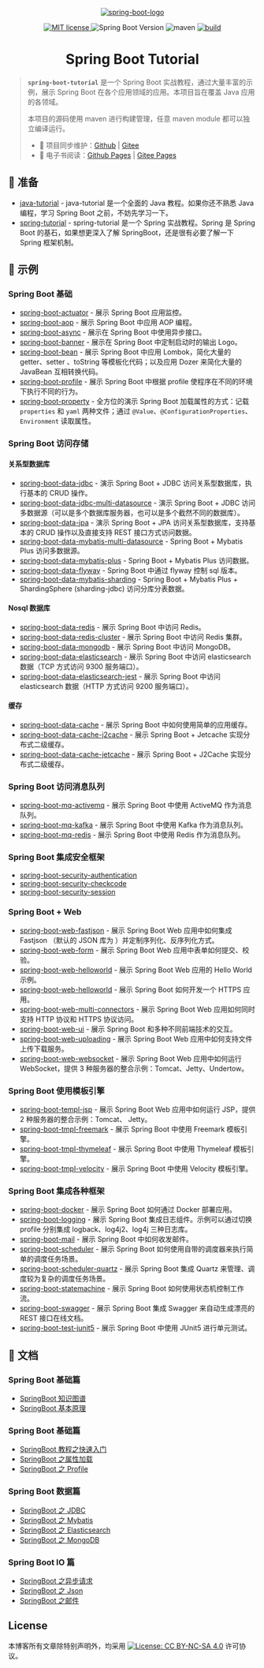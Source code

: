 <p align="center">
    <a href="https://spring.io/projects/spring-boot" target="_blank" rel="noopener noreferrer">
        <img src="http://dunwu.test.upcdn.net/common/logo/spring-boot.svg" alt="spring-boot-logo">
    </a>
</p>

<p align="center">
    <a href="https://lbesson.mit-license.org/" target="_blank" rel="noopener noreferrer">
        <img src="https://img.shields.io/badge/License-MIT-blue.svg" alt="MIT license">
    </a>
    <img alt="Spring Boot Version" src="https://img.shields.io/maven-central/v/org.springframework.boot/spring-boot-starter-parent/2.2.1.RELEASE?label=spring-boot">
    <img src="https://img.shields.io/badge/maven-v3.6.0-blue" alt="maven">
    <a href="https://travis-ci.com/dunwu/spring-boot-tutorial"><img src="https://api.travis-ci.com/dunwu/spring-boot-tutorial.svg?branch=master" alt="build"></a>
</p>

<h1 align="center">Spring Boot Tutorial</h1>

> **`spring-boot-tutorial`** 是一个 Spring Boot 实战教程，通过大量丰富的示例，展示 Spring Boot 在各个应用领域的应用。本项目旨在覆盖 Java 应用的各领域。
>
> 本项目的源码使用 maven 进行构建管理，任意 maven module 都可以独立编译运行。
>
> - 🔁 项目同步维护：[Github](https://github.com/dunwu/spring-boot-tutorial/) | [Gitee](https://gitee.com/turnon/spring-boot-tutorial/)
> - 📖 电子书阅读：[Github Pages](https://dunwu.github.io/spring-boot-tutorial/) | [Gitee Pages](http://turnon.gitee.io/spring-boot-tutorial/)

## 🔰 准备

- [java-tutorial](https://dunwu.github.io/java-tutorial/) - java-tutorial 是一个全面的 Java 教程。如果你还不熟悉 Java 编程，学习 Spring Boot 之前，不妨先学习一下。
- [spring-tutorial](https://dunwu.github.io/spring-tutorial/) - spring-tutorial 是一个 Spring 实战教程。Spring 是 Spring Boot 的基石，如果想更深入了解 SpringBoot，还是很有必要了解一下 Spring 框架机制。

## 🎯 示例

### Spring Boot 基础

- [spring-boot-actuator](https://github.com/dunwu/spring-boot-tutorial/tree/master/codes/core/spring-boot-actuator) - 展示 Spring Boot 应用监控。
- [spring-boot-aop](https://github.com/dunwu/spring-boot-tutorial/tree/master/codes/core/spring-boot-aop) - 展示 Spring Boot 中应用 AOP 编程。
- [spring-boot-async](https://github.com/dunwu/spring-boot-tutorial/tree/master/codes/core/spring-boot-async) - 展示在 Spring Boot 中使用异步接口。
- [spring-boot-banner](https://github.com/dunwu/spring-boot-tutorial/tree/master/codes/core/spring-boot-banner) - 展示在 Spring Boot 中定制启动时的输出 Logo。
- [spring-boot-bean](https://github.com/dunwu/spring-boot-tutorial/tree/master/codes/core/spring-boot-bean) - 展示 Spring Boot 中应用 Lombok，简化大量的 getter、setter 、toString 等模板化代码；以及应用 Dozer 来简化大量的 JavaBean 互相转换代码。
- [spring-boot-profile](https://github.com/dunwu/spring-boot-tutorial/tree/master/codes/core/spring-boot-profile) - 展示 Spring Boot 中根据 profile 使程序在不同的环境下执行不同的行为。
- [spring-boot-property](https://github.com/dunwu/spring-boot-tutorial/tree/master/codes/core/spring-boot-property) - 全方位的演示 Spring Boot 加载属性的方式：记载 `properties` 和 `yaml` 两种文件；通过 `@Value`、`@ConfigurationProperties`、`Environment` 读取属性。

### Spring Boot 访问存储

#### 关系型数据库

- [spring-boot-data-jdbc](https://github.com/dunwu/spring-boot-tutorial/tree/master/codes/data/spring-boot-data-jdbc) - 演示 Spring Boot + JDBC 访问关系型数据库，执行基本的 CRUD 操作。
- [spring-boot-data-jdbc-multi-datasource](https://github.com/dunwu/spring-boot-tutorial/tree/master/codes/data/spring-boot-data-jdbc-multi-datasource) - 演示 Spring Boot + JDBC 访问多数据源（可以是多个数据库服务器，也可以是多个截然不同的数据库）。
- [spring-boot-data-jpa](https://github.com/dunwu/spring-boot-tutorial/tree/master/codes/data/spring-boot-data-jpa) - 演示 Spring Boot + JPA 访问关系型数据库，支持基本的 CRUD 操作以及直接支持 REST 接口方式访问数据。
- [spring-boot-data-mybatis-multi-datasource](https://github.com/dunwu/spring-boot-tutorial/tree/master/codes/data/spring-boot-data-mybatis-multi-datasource) - Spring Boot + Mybatis Plus 访问多数据源。
- [spring-boot-data-mybatis-plus](https://github.com/dunwu/spring-boot-tutorial/tree/master/codes/data/spring-boot-data-mybatis-plus) - Spring Boot + Mybatis Plus 访问数据。
- [spring-boot-data-flyway](https://github.com/dunwu/spring-boot-tutorial/tree/master/codes/data/spring-boot-data-flyway) - Spring Boot 中通过 flyway 控制 sql 版本。
- [spring-boot-data-mybatis-sharding](https://github.com/dunwu/spring-boot-tutorial/tree/master/codes/data/spring-boot-data-mybatis-sharding) - Spring Boot + Mybatis Plus + ShardingSphere (sharding-jdbc) 访问分库分表数据。

#### Nosql 数据库

- [spring-boot-data-redis](https://github.com/dunwu/spring-boot-tutorial/tree/master/codes/data/spring-boot-data-redis) - 展示 Spring Boot 中访问 Redis。
- [spring-boot-data-redis-cluster](https://github.com/dunwu/spring-boot-tutorial/tree/master/codes/data/spring-boot-data-redis-cluster) - 展示 Spring Boot 中访问 Redis 集群。
- [spring-boot-data-mongodb](https://github.com/dunwu/spring-boot-tutorial/tree/master/codes/data/spring-boot-data-mongodb) - 展示 Spring Boot 中访问 MongoDB。
- [spring-boot-data-elasticsearch](https://github.com/dunwu/spring-boot-tutorial/tree/master/codes/data/spring-boot-data-elasticsearch) - 展示 Spring Boot 中访问 elasticsearch 数据（TCP 方式访问 9300 服务端口）。
- [spring-boot-data-elasticsearch-jest](https://github.com/dunwu/spring-boot-tutorial/tree/master/codes/data/spring-boot-data-elasticsearch-jest) - 展示 Spring Boot 中访问 elasticsearch 数据（HTTP 方式访问 9200 服务端口）。

#### 缓存

- [spring-boot-data-cache](https://github.com/dunwu/spring-boot-tutorial/tree/master/codes/data/spring-boot-data-cache) - 展示 Spring Boot 中如何使用简单的应用缓存。
- [spring-boot-data-cache-j2cache](https://github.com/dunwu/spring-boot-tutorial/tree/master/codes/data/spring-boot-data-cache-j2cache) - 展示 Spring Boot + Jetcache 实现分布式二级缓存。
- [spring-boot-data-cache-jetcache](https://github.com/dunwu/spring-boot-tutorial/tree/master/codes/data/spring-boot-data-cache-jetcache) - 展示 Spring Boot + J2Cache 实现分布式二级缓存。

### Spring Boot 访问消息队列

- [spring-boot-mq-activemq](https://github.com/dunwu/spring-boot-tutorial/tree/master/codes/mq/spring-boot-mq-activemq) - 展示 Spring Boot 中使用 ActiveMQ 作为消息队列。
- [spring-boot-mq-kafka](https://github.com/dunwu/spring-boot-tutorial/tree/master/codes/mq/spring-boot-mq-kafka) - 展示 Spring Boot 中使用 Kafka 作为消息队列。
- [spring-boot-mq-redis](https://github.com/dunwu/spring-boot-tutorial/tree/master/codes/mq/spring-boot-mq-redis) - 展示 Spring Boot 中使用 Redis 作为消息队列。

### Spring Boot 集成安全框架

- [spring-boot-security-authentication](https://github.com/dunwu/spring-boot-tutorial/tree/master/codes/security/spring-boot-security-authentication)
- [spring-boot-security-checkcode](https://github.com/dunwu/spring-boot-tutorial/tree/master/codes/security/spring-boot-security-checkcode)
- [spring-boot-security-session](https://github.com/dunwu/spring-boot-tutorial/tree/master/codes/security/spring-boot-security-session)

### Spring Boot + Web

- [spring-boot-web-fastjson](https://github.com/dunwu/spring-boot-tutorial/tree/master/codes/web/spring-boot-web-fastjson) - 展示 Spring Boot Web 应用中如何集成 Fastjson （默认的 JSON 库为 ）并定制序列化、反序列化方式。
- [spring-boot-web-form](https://github.com/dunwu/spring-boot-tutorial/tree/master/codes/web/spring-boot-web-form) - 展示 Spring Boot Web 应用中表单如何提交、校验。
- [spring-boot-web-helloworld](https://github.com/dunwu/spring-boot-tutorial/tree/master/codes/web/spring-boot-web-helloworld) - 展示 Spring Boot Web 应用的 Hello World 示例。
- [spring-boot-web-helloworld](https://github.com/dunwu/spring-boot-tutorial/tree/master/codes/web/spring-boot-web-https) - 展示 Spring Boot 如何开发一个 HTTPS 应用。
- [spring-boot-web-multi-connectors](https://github.com/dunwu/spring-boot-tutorial/tree/master/codes/web/spring-boot-web-multi-connectors) - 展示 Spring Boot Web 应用如何同时支持 HTTP 协议和 HTTPS 协议访问。
- [spring-boot-web-ui](https://github.com/dunwu/spring-boot-tutorial/tree/master/codes/web/spring-boot-web-ui) - 展示 Spring Boot 和多种不同前端技术的交互。
- [spring-boot-web-uploading](https://github.com/dunwu/spring-boot-tutorial/tree/master/codes/web/spring-boot-web-uploading) - 展示 Spring Boot Web 应用中如何支持文件上传下载服务。
- [spring-boot-web-websocket](https://github.com/dunwu/spring-boot-tutorial/tree/master/codes/web/spring-boot-web-websocket) - 展示 Spring Boot Web 应用中如何运行 WebSocket，提供 3 种服务器的整合示例：Tomcat、Jetty、Undertow。

### Spring Boot 使用模板引擎

- [spring-boot-templ-jsp](https://github.com/dunwu/spring-boot-tutorial/tree/master/codes/template/spring-boot-templ-jsp) - 展示 Spring Boot Web 应用中如何运行 JSP，提供 2 种服务器的整合示例：Tomcat、 Jetty。
- [spring-boot-tmpl-freemark](https://github.com/dunwu/spring-boot-tutorial/tree/master/codes/template/spring-boot-tmpl-freemark) - 展示 Spring Boot 中使用 Freemark 模板引擎。
- [spring-boot-tmpl-thymeleaf](https://github.com/dunwu/spring-boot-tutorial/tree/master/codes/template/spring-boot-tmpl-thymeleaf) - 展示 Spring Boot 中使用 Thymeleaf 模板引擎。
- [spring-boot-tmpl-velocity](https://github.com/dunwu/spring-boot-tutorial/tree/master/codes/template/spring-boot-tmpl-velocity) - 展示 Spring Boot 中使用 Velocity 模板引擎。

### Spring Boot 集成各种框架

- [spring-boot-docker](https://github.com/dunwu/spring-boot-tutorial/tree/master/codes/integration/spring-boot-docker) - 展示 Spring Boot 如何通过 Docker 部署应用。
- [spring-boot-logging](https://github.com/dunwu/spring-boot-tutorial/tree/master/codes/integration/spring-boot-logging) - 展示 Spring Boot 集成日志组件。示例可以通过切换 profile 分别集成 logback、log4j2、log4j 三种日志库。
- [spring-boot-mail](https://github.com/dunwu/spring-boot-tutorial/tree/master/codes/integration/spring-boot-mail) - 展示 Spring Boot 中如何收发邮件。
- [spring-boot-scheduler](https://github.com/dunwu/spring-boot-tutorial/tree/master/codes/integration/spring-boot-scheduler) - 展示 Spring Boot 如何使用自带的调度器来执行简单的调度任务场景。
- [spring-boot-scheduler-quartz](https://github.com/dunwu/spring-boot-tutorial/tree/master/codes/integration/spring-boot-scheduler-quartz) - 展示 Spring Boot 集成 Quartz 来管理、调度较为复杂的调度任务场景。
- [spring-boot-statemachine](https://github.com/dunwu/spring-boot-tutorial/tree/master/codes/integration/spring-boot-statemachine) - 展示 Spring Boot 如何使用状态机控制工作流。
- [spring-boot-swagger](https://github.com/dunwu/spring-boot-tutorial/tree/master/codes/integration/spring-boot-swagger) - 展示 Spring Boot 集成 Swagger 来自动生成漂亮的 REST 接口在线文档。
- [spring-boot-test-junit5](https://github.com/dunwu/spring-boot-tutorial/tree/master/codes/integration/spring-boot-test-junit5) - 展示 Spring Boot 中使用 JUnit5 进行单元测试。

## 📖 文档

### Spring Boot 基础篇

- [SpringBoot 知识图谱](docs/10.Java/13.框架/02.SpringBoot/00.SpringBoot综合/01.SpringBoot知识图谱.md)
- [SpringBoot 基本原理](docs/10.Java/13.框架/02.SpringBoot/00.SpringBoot综合/02.SpringBoot基本原理.md)

### Spring Boot 基础篇

- [SpringBoot 教程之快速入门](docs/10.Java/13.框架/02.SpringBoot/01.SpringBoot基础/01.SpringBoot之快速入门.md)
- [SpringBoot 之属性加载](docs/10.Java/13.框架/02.SpringBoot/01.SpringBoot基础/02.SpringBoot之属性加载.md)
- [SpringBoot 之 Profile](docs/10.Java/13.框架/02.SpringBoot/01.SpringBoot基础/03.SpringBoot之Profile.md)

### Spring Boot 数据篇

- [SpringBoot 之 JDBC](docs/10.Java/13.框架/02.SpringBoot/03.SpringBoot数据/01.SpringBoot之JDBC.md)
- [SpringBoot 之 Mybatis](docs/10.Java/13.框架/02.SpringBoot/03.SpringBoot数据/11.SpringBoot之Mybatis.md)
- [SpringBoot 之 Elasticsearch](docs/10.Java/13.框架/02.SpringBoot/03.SpringBoot数据/22.SpringBoot之Elasticsearch.md)
- [SpringBoot 之 MongoDB](docs/10.Java/13.框架/02.SpringBoot/03.SpringBoot数据/23.SpringBoot之MongoDB.md)

### Spring Boot IO 篇

- [SpringBoot 之异步请求](docs/10.Java/13.框架/02.SpringBoot/04.SpringBootIO/01.SpringBoot之异步请求.md)
- [SpringBoot 之 Json](docs/10.Java/13.框架/02.SpringBoot/04.SpringBootIO/02.SpringBoot之Json.md)
- [SpringBoot 之邮件](docs/10.Java/13.框架/02.SpringBoot/04.SpringBootIO/03.SpringBoot之邮件.md)

## License

本博客所有文章除特别声明外，均采用 [![License: CC BY-NC-SA 4.0](https://licensebuttons.net/l/by-nc-sa/4.0/80x15.png)](https://creativecommons.org/licenses/by-nc-sa/4.0/) 许可协议。
